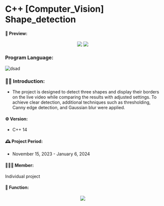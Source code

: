 # C++ [Computer_Vision] Shape_detection

#### 🎥 Preview:
<p align="center">
<img src= "https://github.com/user-attachments/assets/2c6f90c5-5381-4dc5-a654-af7b7abcd672">
<img src= "https://github.com/user-attachments/assets/6556a93a-4aff-46f0-8301-284329d83f3a">



### Program Language:
![dsad](https://img.shields.io/badge/C%23-239120?style=for-the-badge&logo=c-sharp&logoColor=white)

### 👨‍💻 Introduction:
- The project is designed to detect three shapes and display their borders on the live video while comparing the results with adjusted settings. To achieve clear detection, additional techniques such as thresholding, Canny edge detection, and Gaussian blur were applied.

#### ⚙️ Version:
- C++ 14

#### 🕰️ Project Period:
- November 15, 2023 - January 6, 2024

#### 🧑‍🤝‍🧑 Member:
Individual project

#### 📌 Function:
<p align="center">
 <img src= "https://github.com/user-attachments/assets/2ae7a4f1-2c2b-40fe-b3fd-5415f65d51f2">

